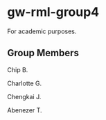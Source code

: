 # gw-rml-group4
For academic purposes.


## Group Members

Chip B.

Charlotte G.

Chengkai J.

Abenezer T.